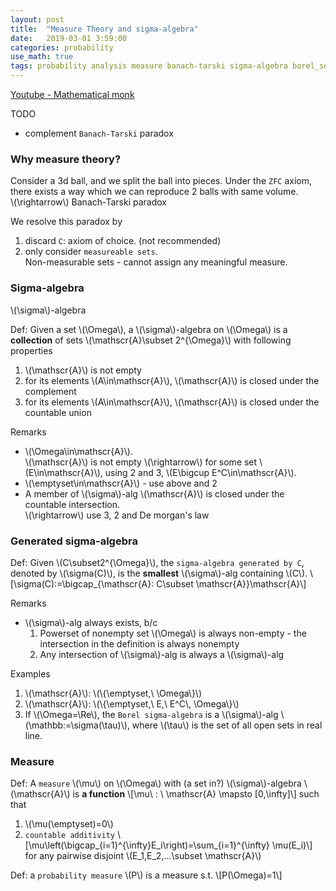 ```yaml
---
layout: post
title:  "Measure Theory and sigma-algebra"
date:   2019-03-01 3:59:00
categories: probability
use_math: true
tags: probability analysis measure banach-tarski sigma-algebra borel_set
---
```


<a href="https://www.youtube.com/view_play_list?p=17567A1A3F5DB5E4" target="_blank">Youtube - Mathematical monk</a>

TODO
* complement `Banach-Tarski` paradox 


### Why measure theory?

Consider a 3d ball, and we split the ball into pieces. Under the `ZFC` axiom, there exists a way which we can reproduce 2 balls with same volume.  
\\(\rightarrow\\) Banach-Tarski paradox


We resolve this paradox by
1. discard `C`: axiom of choice. (not recommended)
2. only consider `measureable sets`.  
Non-measurable sets - cannot assign any meaningful measure.


### Sigma-algebra

\\(\sigma\\)-algebra

Def: Given a set \\(\Omega\\), a \\(\sigma\\)-algebra on \\(\Omega\\) is a __collection__ of sets \\(\mathscr\{A\}\subset 2^\{\Omega\}\\) with following properties
1. \\(\mathscr\{A\}\\) is not empty
2. for its elements \\(A\in\mathscr\{A\}\\), \\(\mathscr\{A\}\\) is closed under the complement
3. for its elements \\(A\in\mathscr\{A\}\\), \\(\mathscr\{A\}\\) is closed under the countable union

Remarks
* \\(\Omega\in\mathscr\{A\}\\).  
\\(\mathscr\{A\}\\) is not empty \\(\rightarrow\\) for some set \\(E\in\mathscr\{A\}\\), using 2 and 3, \\(E\bigcup E^C\in\mathscr\{A\}\\).
* \\(\emptyset\in\mathscr\{A\}\\) - use above and 2
* A member of \\(\sigma\\)-alg \\(\mathscr\{A\}\\) is closed under the countable intersection.  
\\(\rightarrow\\) use 3, 2 and De morgan's law

### Generated sigma-algebra
Def: Given \\(C\subset2^\{\Omega\}\\), the `sigma-algebra generated by C`, denoted by \\(\sigma(C)\\), is the __smallest__ \\(\sigma\\)-alg containing \\(C\\).
\\[\sigma(C):=\bigcap\_\{\mathscr\{A\}: C\subset \mathscr\{A\}\}\mathscr\{A\}\\]

Remarks
* \\(\sigma\\)-alg always exists, b/c
	1. Powerset of nonempty set \\(\Omega\\) is always non-empty - the intersection in the definition is always nonempty
	2. Any intersection of \\(\sigma\\)-alg is always a \\(\sigma\\)-alg

Examples
1. \\(\mathscr\{A\}\\): \\(\\{\emptyset,\\ \Omega\\}\\)
1. \\(\mathscr\{A\}\\): \\(\\{\emptyset,\\ E,\\ E^C\\, \Omega\\}\\)
1. If \\(\Omega=\Re\\), the `Borel sigma-algebra` is a \\(\sigma\\)-alg \\(\mathbb:=\sigma(\tau)\\), where \\(\tau\\) is the set of all open sets in real line.

### Measure
Def: A `measure` \\(\mu\\) on \\(\Omega\\) with (a set in?) \\(\sigma\\)-algebra \\(\mathscr\{A\}\\) is __a function__ \\[\mu\\ : \\ \mathscr\{A\} \mapsto [0,\infty]\\] such that
1. \\(\mu(\emptyset)=0\\)
2. `countable additivity`
\\[\mu\left(\bigcap\_\{i=1\}^\{\infty\}E\_i\right)=\sum\_\{i=1\}^\{\infty\} \mu(E\_i)\\] for any pairwise disjoint \\(E\_1,E\_2,...\subset \mathscr\{A\}\\)

Def: a `probability measure` \\(P\\) is a measure s.t. \\[P(\Omega)=1\\]
